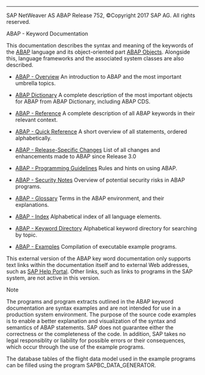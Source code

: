   

* * *

SAP NetWeaver AS ABAP Release 752, ©Copyright 2017 SAP AG. All rights reserved.

ABAP - Keyword Documentation

This documentation describes the syntax and meaning of the keywords of the [ABAP](javascript:call_link\('abenabap_glosry.htm'\) "Glossary Entry") language and its object-oriented part [ABAP Objects](javascript:call_link\('abenabap_objects_glosry.htm'\) "Glossary Entry"). Alongside this, language frameworks and the associated system classes are also described.

-   [ABAP - Overview](javascript:call_link\('abenabap_oview.htm'\))
    An introduction to ABAP and the most important umbrella topics.

-   [ABAP Dictionary](javascript:call_link\('abenabap_dictionary.htm'\))
    A complete description of the most important objects for ABAP from ABAP Dictionary, including ABAP CDS.

-   [ABAP - Reference](javascript:call_link\('abenabap_reference.htm'\))
    A complete description of all ABAP keywords in their relevant context.

-   [ABAP - Quick Reference](javascript:call_link\('abenabap_shortref.htm'\))
    A short overview of all statements, ordered alphabetically.

-   [ABAP - Release-Specific Changes](javascript:call_link\('abennews.htm'\))
    List of all changes and enhancements made to ABAP since Release 3.0

-   [ABAP - Programming Guidelines](javascript:call_link\('abenabap_pgl.htm'\))
    Rules and hints on using ABAP.

-   [ABAP - Security Notes](javascript:call_link\('abenabap_security.htm'\))
    Overview of potential security risks in ABAP programs.

-   [ABAP - Glossary](javascript:call_link\('abenabap_glossary.htm'\))
    Terms in the ABAP environment, and their explanations.

-   [ABAP - Index](javascript:call_link\('abenabap_index.htm'\))
    Alphabetical index of all language elements.

-   [ABAP - Keyword Directory](javascript:call_link\('abenabap_subjects.htm'\))
    Alphabetical keyword directory for searching by topic.

-   [ABAP - Examples](javascript:call_link\('abenabap_examples.htm'\))
    Compilation of executable example programs.

This external version of the ABAP key word documentation only supports text links within the documentation itself and to external Web addresses, such as [SAP Help Portal](http://help.sap.com). Other links, such as links to programs in the SAP system, are not active in this version.

Note

The programs and program extracts outlined in the ABAP keyword documentation are syntax examples and are not intended for use in a production system environment. The purpose of the source code examples is to enable a better explanation and visualization of the syntax and semantics of ABAP statements. SAP does not guarantee either the correctness or the completeness of the code. In addition, SAP takes no legal responsiblity or liability for possible errors or their consequences, which occur through the use of the example programs.

The database tables of the flight data model used in the example programs can be filled using the program SAPBC\_DATA\_GENERATOR.